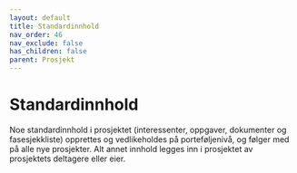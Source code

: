 ```yaml
---
layout: default
title: Standardinnhold
nav_order: 46
nav_exclude: false
has_children: false
parent: Prosjekt
---
```


# Standardinnhold

Noe standardinnhold i prosjektet (interessenter, oppgaver, dokumenter og fasesjekkliste) opprettes og vedlikeholdes på porteføljenivå, og følger med på alle nye prosjekter. Alt annet innhold legges inn i prosjektet av prosjektets deltagere eller eier.